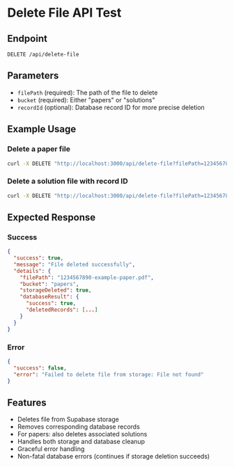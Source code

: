 # Delete File API Test

## Endpoint
`DELETE /api/delete-file`

## Parameters
- `filePath` (required): The path of the file to delete
- `bucket` (required): Either "papers" or "solutions"
- `recordId` (optional): Database record ID for more precise deletion

## Example Usage

### Delete a paper file
```bash
curl -X DELETE "http://localhost:3000/api/delete-file?filePath=1234567890-example-paper.pdf&bucket=papers"
```

### Delete a solution file with record ID
```bash
curl -X DELETE "http://localhost:3000/api/delete-file?filePath=1234567890-solution.pdf&bucket=solutions&recordId=uuid-here"
```

## Expected Response

### Success
```json
{
  "success": true,
  "message": "File deleted successfully",
  "details": {
    "filePath": "1234567890-example-paper.pdf",
    "bucket": "papers",
    "storageDeleted": true,
    "databaseResult": {
      "success": true,
      "deletedRecords": [...]
    }
  }
}
```

### Error
```json
{
  "success": false,
  "error": "Failed to delete file from storage: File not found"
}
```

## Features
- Deletes file from Supabase storage
- Removes corresponding database records
- For papers: also deletes associated solutions
- Handles both storage and database cleanup
- Graceful error handling
- Non-fatal database errors (continues if storage deletion succeeds)
